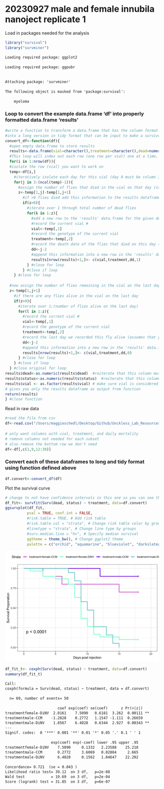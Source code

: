 # 20230927 male and female innubila nanoject replicate 1

Load in packages needed for the analysis

``` r
library("survival")
library("survminer")
```

    Loading required package: ggplot2

    Loading required package: ggpubr


    Attaching package: 'survminer'

    The following object is masked from 'package:survival':

        myeloma

### Loop to convert the example data.frame ‘df’ into properly formatted data.frame ‘results’

``` r
#write a function to transform a data.frame that has the column format 'vial | treatment | D0 | D1 | D2...', with one row for each vial
#into a long version in tidy format that can be input to make a survivorship curve
convert_df<-function(df){
  #open empty data.frame to store results
  results<-data.frame(vial=character(),treatment=character(),dead=numeric(),status=numeric())
  #This loop will index out each row (one row per vial) one at a time, transform it into long format (one row per fly), and add the information to the empty data.frame called results
  for(i in 1:nrow(df)){
  #isolate the row (vial) you want to work on
  temp<-df[i,]
    #iteratively isolate each day for this vial (day 0 must be column 3, day 1 column 4, etc.). Loop stops the column before the last day
    for(j in 3:(ncol(temp)-1)){
      #assign the number of flies that died in the vial on that day (starting with day 1) to the variable 'z'
      z<-temp[1,j]-temp[1,j+1]
        #if >0 flies died add this information to the results dataframe
        if(z>0){
          #iterate over 1 through total number of dead flies
          for(k in 1:z){
            #add a new row to the 'results' data.frame for the given dead fly, specifying vial #, treatment, day died, and
            #record the current vial #
            vial<-temp[,1]
            #record the genotype of the current vial
            treatment<-temp[,2]
            #record the death date of the flies that died on this day (assumes that your input DF starts with day 0 in column 3)
            dd<-j-2
            #append this information into a new row in the 'results' data.frame, and add a '1' in the 4th column to indicate mortality
            results[nrow(results)+1,]<- c(vial,treatment,dd,1)
          } #close for loop
        } #close if loop
    } #close for loop
  
  #now assign the number of flies remaining in the vial on the last day (value in the last column of the row) to the variable 'z'
  z<-temp[1,j+1]
    #if there are any flies alive in the vial on the last day
    if(z>0){
      #iterate over 1:(number of flies alive on the last day)
      for(l in 1:z){
        #record the current vial #
        vial<-temp[,1]
        #record the genotype of the current vial
        treatment<-temp[,2]
        #record the last day we recorded this fly alive (assumes that your input DF starts with day 0 in column 3)
        dd<-j-2
        #append this information into a new row in the 'results' data.frame, and add a '0' in the 4th column to indicate that the fly made it to the end of the experiment
        results[nrow(results)+1,]<- c(vial,treatment,dd,0)
      } #close for loop
    } #close if loop
  } #close original for loop
results$dead<-as.numeric(results$dead)  #reiterate that this column must be class numeric
results$status<-as.numeric(results$status)  #reiterate that this column must be class numeric
results$vial <- as.factor(results$vial) # make sure vial is considered a factor
# gives you only the results dataframe as output from function 
return(results) 
} #close function
```

Read in raw data

``` r
#read the file from csv
df<-read.csv("/Users/maggieschedl/Desktop/Github/Unckless_Lab_Resources/Infection_survival_analyses/20230927-rep-1-male-female-nanoject-16Cq/20230927-sheet.csv")

# only want columns with vial, treatment, and daily mortality
# remove columns not needed for each subset
# also remove the bottom row we don't need
df<-df[,c(1,9,12:30)]
```

### Convert each of these dataframes to long and tidy format using function defined above

``` r
df.convert<-convert_df(df)
```

Plot the survival curve

``` r
# change to not have confidence intervals in this one so you can see them 
df_fit<- survfit(Surv(dead, status) ~ treatment, data=df.convert)
ggsurvplot(df_fit,
          pval = TRUE, conf.int = FALSE,
          #risk.table = TRUE, # Add risk table
          #risk.table.col = "strata", # Change risk table color by groups
          #linetype = "strata", # Change line type by groups
          #surv.median.line = "hv", # Specify median survival
          ggtheme = theme_bw(), # Change ggplot2 theme
          palette = c("orchid", "aquamarine", "blueviolet", "darkslategray3")) + ylab("Survival Proporation") + xlab("Days post injection")
```

![](20230927-analysis_files/figure-commonmark/unnamed-chunk-5-1.png)

``` r
df_fit_t<- coxph(Surv(dead, status) ~ treatment, data=df.convert)
summary(df_fit_t)
```

    Call:
    coxph(formula = Surv(dead, status) ~ treatment, data = df.convert)

      n= 69, number of events= 50 

                            coef exp(coef) se(coef)      z Pr(>|z|)   
    treatmentfemale-DiNV  2.0161    7.5090   0.6181  3.262  0.00111 **
    treatmentmale-CCM    -1.2828    0.2772   1.1547 -1.111  0.26659   
    treatmentmale-DiNV    1.8567    6.4028   0.6344  2.927  0.00343 **
    ---
    Signif. codes:  0 '***' 0.001 '**' 0.01 '*' 0.05 '.' 0.1 ' ' 1

                         exp(coef) exp(-coef) lower .95 upper .95
    treatmentfemale-DiNV    7.5090     0.1332   2.23588    25.218
    treatmentmale-CCM       0.2772     3.6069   0.02884     2.665
    treatmentmale-DiNV      6.4028     0.1562   1.84647    22.202

    Concordance= 0.721  (se = 0.043 )
    Likelihood ratio test= 39.12  on 3 df,   p=2e-08
    Wald test            = 19.69  on 3 df,   p=2e-04
    Score (logrank) test = 31.85  on 3 df,   p=6e-07
